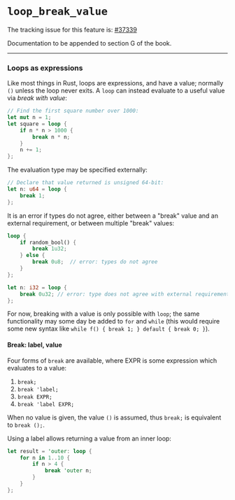 # `loop_break_value`

The tracking issue for this feature is: [#37339]

[#37339]: https://github.com/rust-lang/rust/issues/37339

Documentation to be appended to section G of the book.

------------------------

### Loops as expressions

Like most things in Rust, loops are expressions, and have a value; normally `()` unless the loop
never exits.
A `loop` can instead evaluate to a useful value via *break with value*:

```rust
// Find the first square number over 1000:
let mut n = 1;
let square = loop {
    if n * n > 1000 {
        break n * n;
    }
    n += 1;
};
```

The evaluation type may be specified externally:

```rust
// Declare that value returned is unsigned 64-bit:
let n: u64 = loop {
    break 1;
};
```

It is an error if types do not agree, either between a "break" value and an external requirement,
or between multiple "break" values:

```rust
loop {
    if random_bool() {
        break 1u32;
    } else {
        break 0u8;  // error: types do not agree
    }
};

let n: i32 = loop {
    break 0u32; // error: type does not agree with external requirement
};
```

For now, breaking with a value is only possible with `loop`; the same functionality may
some day be added to `for` and `while` (this would require some new syntax like
`while f() { break 1; } default { break 0; }`).

#### Break: label, value

Four forms of `break` are available, where EXPR is some expression which evaluates to a value:

1.  `break;`
2.  `break 'label;`
3.  `break EXPR;`
4.  `break 'label EXPR;`

When no value is given, the value `()` is assumed, thus `break;` is equivalent to `break ();`.

Using a label allows returning a value from an inner loop:

```rust
let result = 'outer: loop {
    for n in 1..10 {
        if n > 4 {
            break 'outer n;
        }
    }
};
```
